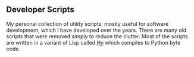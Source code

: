 ## Developer Scripts

My personal collection of utility scripts, mostly useful for software development, which I have
developed over the years. There are many old scripts that were removed simply to reduce the
clutter. Most of the scripts are written in a variant of Lisp called [Hy](http://hylang.org/) which
compiles to Python byte code.
